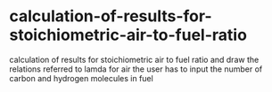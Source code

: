 # calculation-of-results-for-stoichiometric-air-to-fuel-ratio
calculation of results for stoichiometric air to fuel ratio and draw the relations referred to lamda for air 
the user has to input the number of carbon and hydrogen molecules in fuel 

